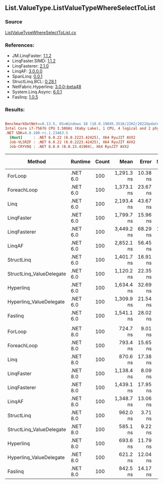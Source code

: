 ﻿## List.ValueType.ListValueTypeWhereSelectToList

### Source
[ListValueTypeWhereSelectToList.cs](../LinqBenchmarks/List/ValueType/ListValueTypeWhereSelectToList.cs)

### References:
- JM.LinqFaster: [1.1.2](https://www.nuget.org/packages/JM.LinqFaster/1.1.2)
- LinqFaster.SIMD: [1.1.2](https://www.nuget.org/packages/LinqFaster.SIMD/1.0.3)
- LinqFasterer: [2.1.0](https://www.nuget.org/packages/LinqFasterer/2.1.0)
- LinqAF: [3.0.0.0](https://www.nuget.org/packages/LinqAF/3.0.0.0)
- SpanLinq: [0.0.1](https://www.nuget.org/packages/SpanLinq/0.0.1)
- StructLinq.BCL: [0.28.1](https://www.nuget.org/packages/StructLinq/0.28.1)
- NetFabric.Hyperlinq: [3.0.0-beta48](https://www.nuget.org/packages/NetFabric.Hyperlinq/3.0.0-beta48)
- System.Linq.Async: [6.0.1](https://www.nuget.org/packages/System.Linq.Async/6.0.1)
- Faslinq: [1.0.5](https://www.nuget.org/packages/Faslinq/1.0.5)

### Results:
``` ini

BenchmarkDotNet=v0.13.5, OS=Windows 10 (10.0.19045.3516/22H2/2022Update)
Intel Core i7-7567U CPU 3.50GHz (Kaby Lake), 1 CPU, 4 logical and 2 physical cores
.NET SDK=8.0.100-rc.1.23463.5
  [Host]     : .NET 6.0.22 (6.0.2223.42425), X64 RyuJIT AVX2
  Job-VLSRZF : .NET 6.0.22 (6.0.2223.42425), X64 RyuJIT AVX2
  Job-CRYVOQ : .NET 8.0.0 (8.0.23.41904), X64 RyuJIT AVX2


```
|                   Method |  Runtime | Count |       Mean |    Error |    StdDev |     Median |        Ratio | RatioSD |   Gen0 | Allocated | Alloc Ratio |
|------------------------- |--------- |------ |-----------:|---------:|----------:|-----------:|-------------:|--------:|-------:|----------:|------------:|
|                  ForLoop | .NET 6.0 |   100 | 1,291.3 ns | 10.38 ns |  11.53 ns | 1,290.0 ns |     baseline |         | 3.8605 |    7.9 KB |             |
|              ForeachLoop | .NET 6.0 |   100 | 1,373.1 ns | 23.67 ns |  26.31 ns | 1,375.5 ns | 1.06x slower |   0.02x | 3.8605 |    7.9 KB |  1.00x more |
|                     Linq | .NET 6.0 |   100 | 2,193.4 ns | 43.67 ns |  89.20 ns | 2,169.2 ns | 1.70x slower |   0.08x | 4.0436 |   8.27 KB |  1.05x more |
|               LinqFaster | .NET 6.0 |   100 | 1,799.7 ns | 15.96 ns |  13.32 ns | 1,799.3 ns | 1.39x slower |   0.02x | 5.5389 |  11.33 KB |  1.43x more |
|             LinqFasterer | .NET 6.0 |   100 | 3,449.2 ns | 68.29 ns | 108.31 ns | 3,439.1 ns | 2.66x slower |   0.10x | 8.0643 |   16.5 KB |  2.09x more |
|                   LinqAF | .NET 6.0 |   100 | 2,852.1 ns | 56.45 ns |  47.14 ns | 2,835.0 ns | 2.21x slower |   0.04x | 3.8605 |    7.9 KB |  1.00x more |
|               StructLinq | .NET 6.0 |   100 | 1,401.7 ns | 16.91 ns |  18.80 ns | 1,397.8 ns | 1.09x slower |   0.02x | 1.7262 |   3.53 KB |  2.24x less |
| StructLinq_ValueDelegate | .NET 6.0 |   100 | 1,120.2 ns | 22.35 ns |  31.33 ns | 1,106.7 ns | 1.15x faster |   0.04x | 1.6766 |   3.43 KB |  2.30x less |
|                Hyperlinq | .NET 6.0 |   100 | 1,634.4 ns | 32.69 ns |  82.61 ns | 1,602.4 ns | 1.29x slower |   0.07x | 1.6766 |   3.43 KB |  2.30x less |
|  Hyperlinq_ValueDelegate | .NET 6.0 |   100 | 1,309.9 ns | 21.54 ns |  17.99 ns | 1,311.0 ns | 1.01x slower |   0.02x | 1.6766 |   3.43 KB |  2.30x less |
|                  Faslinq | .NET 6.0 |   100 | 1,541.1 ns | 28.02 ns |  21.87 ns | 1,532.5 ns | 1.19x slower |   0.02x | 3.8605 |    7.9 KB |  1.00x more |
|                          |          |       |            |          |           |            |              |         |        |           |             |
|                  ForLoop | .NET 8.0 |   100 |   724.7 ns |  9.01 ns |   9.64 ns |   721.6 ns |     baseline |         | 3.8605 |    7.9 KB |             |
|              ForeachLoop | .NET 8.0 |   100 |   793.4 ns | 15.65 ns |  17.40 ns |   797.4 ns | 1.09x slower |   0.03x | 3.8605 |    7.9 KB |  1.00x more |
|                     Linq | .NET 8.0 |   100 |   870.6 ns | 17.38 ns |  16.26 ns |   865.0 ns | 1.20x slower |   0.03x | 4.0436 |   8.27 KB |  1.05x more |
|               LinqFaster | .NET 8.0 |   100 | 1,138.4 ns |  8.09 ns |   6.76 ns | 1,140.1 ns | 1.57x slower |   0.02x | 5.5389 |  11.33 KB |  1.43x more |
|             LinqFasterer | .NET 8.0 |   100 | 1,439.1 ns | 17.95 ns |  21.37 ns | 1,437.7 ns | 1.99x slower |   0.04x | 8.0643 |   16.5 KB |  2.09x more |
|                   LinqAF | .NET 8.0 |   100 | 1,348.7 ns | 13.06 ns |  10.20 ns | 1,345.4 ns | 1.86x slower |   0.03x | 3.8605 |    7.9 KB |  1.00x more |
|               StructLinq | .NET 8.0 |   100 |   962.0 ns |  3.71 ns |   3.29 ns |   961.7 ns | 1.33x slower |   0.02x | 1.7262 |   3.53 KB |  2.24x less |
| StructLinq_ValueDelegate | .NET 8.0 |   100 |   585.1 ns |  9.22 ns |   7.19 ns |   581.4 ns | 1.24x faster |   0.03x | 1.6775 |   3.43 KB |  2.30x less |
|                Hyperlinq | .NET 8.0 |   100 |   693.6 ns | 11.79 ns |  19.71 ns |   684.7 ns | 1.05x faster |   0.04x | 1.6775 |   3.43 KB |  2.30x less |
|  Hyperlinq_ValueDelegate | .NET 8.0 |   100 |   621.2 ns | 12.04 ns |  14.78 ns |   623.9 ns | 1.16x faster |   0.03x | 1.6775 |   3.43 KB |  2.30x less |
|                  Faslinq | .NET 8.0 |   100 |   842.5 ns | 14.17 ns |  14.55 ns |   836.4 ns | 1.16x slower |   0.03x | 3.8605 |    7.9 KB |  1.00x more |
